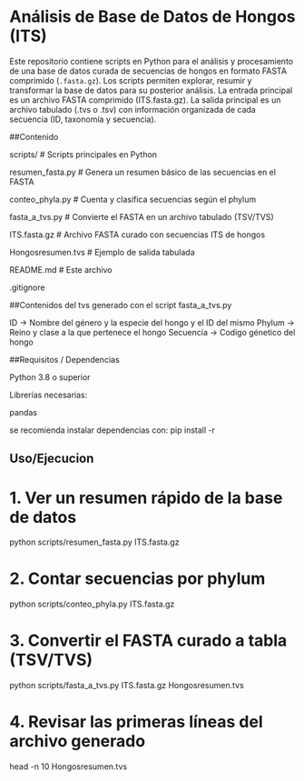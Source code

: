 # Análisis de Base de Datos de Hongos (ITS)

Este repositorio contiene scripts en Python para el análisis y procesamiento de una base de datos curada de secuencias de hongos en formato FASTA comprimido (`.fasta.gz`). Los scripts permiten explorar, resumir y transformar la base de datos para su posterior análisis.
La entrada principal es un archivo FASTA comprimido (ITS.fasta.gz).
La salida principal es un archivo tabulado (.tvs o .tsv) con información organizada de cada secuencia (ID, taxonomía y secuencia).


##Contenido

scripts/                  # Scripts principales en Python

resumen_fasta.py      # Genera un resumen básico de las secuencias en el FASTA

conteo_phyla.py       # Cuenta y clasifica secuencias según el phylum

fasta_a_tvs.py        # Convierte el FASTA en un archivo tabulado (TSV/TVS)

ITS.fasta.gz              # Archivo FASTA curado con secuencias ITS de hongos


Hongosresumen.tvs         # Ejemplo de salida tabulada

README.md                 # Este archivo

.gitignore

##Contenidos del tvs generado con el script fasta_a_tvs.py 

ID -> Nombre del género y la especie del hongo y el ID del mismo 
Phylum -> Reino y clase a la que pertenece el hongo 
Secuencia -> Codigo génetico del hongo


##Requisitos / Dependencias

Python 3.8 o superior

Librerías necesarias:

pandas

se recomienda instalar dependencias con: 
pip install -r 

## Uso/Ejecucion 

# 1. Ver un resumen rápido de la base de datos
python scripts/resumen_fasta.py ITS.fasta.gz

# 2. Contar secuencias por phylum
python scripts/conteo_phyla.py ITS.fasta.gz

# 3. Convertir el FASTA curado a tabla (TSV/TVS)
python scripts/fasta_a_tvs.py ITS.fasta.gz Hongosresumen.tvs

# 4. Revisar las primeras líneas del archivo generado
head -n 10 Hongosresumen.tvs

